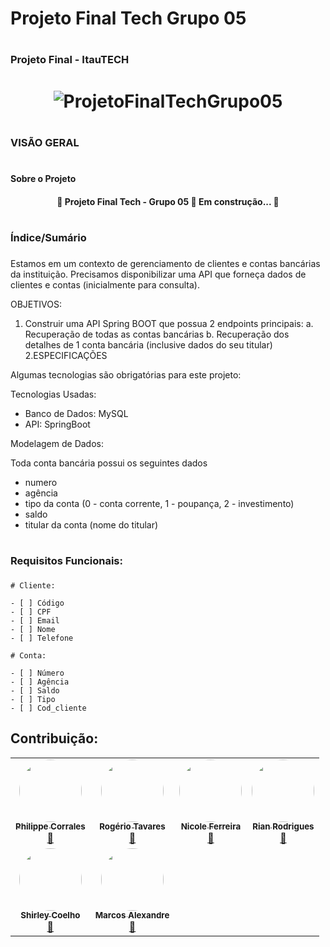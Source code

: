 
# Projeto Final Tech Grupo 05

# <h3> Projeto Final - ItauTECH <h3/>

<h1 align="center">
  <img alt="ProjetoFinalTechGrupo05" title="ProjetoFinalTechGrupo05" src="https://user-images.githubusercontent.com/20006038/147109260-0577a8dd-d1d3-41a3-99be-9962140b6b17.jpeg" />
</h1>

# <h3> VISÃO GERAL <h3/>
  
# <h4> Sobre o Projeto <h4/>
  
  <h4 align="center"> 
	  🚧  Projeto Final Tech - Grupo 05 🚀 Em construção...  🚧
  </h4>
  
# <h3> Índice/Sumário <h3/>
  
  

Estamos em um contexto de gerenciamento de clientes e contas bancárias da instituição.
Precisamos disponibilizar uma API que forneça dados de clientes e contas (inicialmente para
consulta).
  
OBJETIVOS:
1. Construir uma API Spring BOOT que possua 2 endpoints principais:
  a. Recuperação de todas as contas bancárias
  b. Recuperação dos detalhes de 1 conta bancária (inclusive dados do seu titular)
2.ESPECIFICAÇÕES
  
Algumas tecnologias são obrigatórias para este projeto:
	
Tecnologias Usadas:
  
  - Banco de Dados: MySQL
  - API: SpringBoot
	
Modelagem de Dados:
	
Toda conta bancária possui os seguintes dados
  - numero
  - agência
  - tipo da conta (0 - conta corrente, 1 - poupança, 2 - investimento)
  - saldo
  - titular da conta (nome do titular)

# <h3> Requisitos Funcionais: <h3/>

	# Cliente:

	- [ ] Código
	- [ ] CPF
	- [ ] Email
	- [ ] Nome
	- [ ] Telefone
	
	# Conta:

	- [ ] Número
	- [ ] Agência
	- [ ] Saldo
	- [ ] Tipo
	- [ ] Cod_cliente


## Contribuição:
  
<table>
  <tr>
    <td align="center"><a href="https://github.com/lipecorrales"><img style="border-radius: 50%;" src="https://user-images.githubusercontent.com/20006038/147094169-03901179-e080-4dae-8236-666f32e42482.jpg" width="100px;" alt=""/><br /><sub><b>Philippe Corrales</b></sub></a><br /><a href="https://github.com/lipecorrales" title="Philippe Corrales">🚀</a></td>
    <td align="center"><a href="https://github.com/rogtavares"><img style="border-radius: 50%;" src="https://user-images.githubusercontent.com/20006038/147099530-25f422ee-11b0-445f-8f76-e43a810450ac.jpeg" width="100px;" alt=""/><br /><sub><b>Rogério Tavares</b></sub></a><br /><a href="https://github.com/rogtavares" title="Rogério Tavares">🚀</a></td>
    <td align="center"><a href="https://github.com/lefeani"><img style="border-radius: 50%;" src="https://user-images.githubusercontent.com/20006038/147100356-7f7b09d3-04f7-406d-a2d1-5af3b6729a1a.jpeg" width="100px;" alt=""/><br /><sub><b>Nicole Ferreira</b></sub></a><br /><a href="https://github.com/lefeani" title="Nicole Ferreira">🚀</a></td>
    <td align="center"><a href="https://github.com/rianrodrigues16"><img style="border-radius: 50%;" src="https://user-images.githubusercontent.com/20006038/147100909-84487dd3-8cfe-4692-b261-572c0e8d15a8.jpeg" width="100px;" alt=""/><br /><sub><b>Rian Rodrigues</b></sub></a><br /><a href="https://github.com/rianrodrigues16" title="Rian Rodrigues">🚀</a></td>
  </tr>
  <tr>
    <td align="center"><a href="https://github.com/Shirley1317"><img style="border-radius: 50%;" src="https://user-images.githubusercontent.com/20006038/147100690-31d536b6-5308-44fb-a8b6-22e4efa68ade.jpeg" width="100px;" alt=""/><br /><sub><b>Shirley Coelho</b></sub></a><br /><a href="https://github.com/Shirley1317" title="Rocketseat">🚀</a></td>
    <td align="center"><a href="https://github.com/marcosalexandre100"><img style="border-radius: 50%;" src="https://user-images.githubusercontent.com/20006038/147101465-d05a139d-b7fa-4ef2-8786-4bbfac1b2f52.jpeg" width="100px;" alt=""/><br /><sub><b>Marcos Alexandre</b></sub></a><br /><a href="https://github.com/marcosalexandre100" title="Marcos Alexandre">🚀</a></td>
    
    
